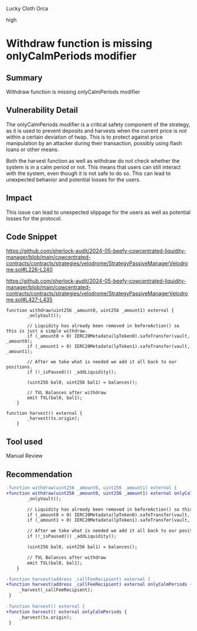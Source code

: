 Lucky Cloth Orca

high

# Withdraw function is missing onlyCalmPeriods modifier

## Summary
Withdraw function is missing onlyCalmPeriods modifier
## Vulnerability Detail
The onlyCalmPeriods modifier is a critical safety component of the strategy, as it is used to prevent deposits and harvests when the current price is not within a certain deviation of twap. This is to protect against price manipulation by an attacker during their transaction, possibly using flash loans or other means.

Both the harvest function as well as withdraw do not check whether the system is in a calm period or not. This means that users can still interact with the system, even though it is not safe to do so. This can lead to unexpected behavior and potential losses for the users.

## Impact
This issue can lead to unexpected slippage for the users as well as potential losses for the protocol.
## Code Snippet
https://github.com/sherlock-audit/2024-05-beefy-cowcentrated-liquidity-manager/blob/main/cowcentrated-contracts/contracts/strategies/velodrome/StrategyPassiveManagerVelodrome.sol#L226-L240

https://github.com/sherlock-audit/2024-05-beefy-cowcentrated-liquidity-manager/blob/main/cowcentrated-contracts/contracts/strategies/velodrome/StrategyPassiveManagerVelodrome.sol#L427-L435
```Solidity
function withdraw(uint256 _amount0, uint256 _amount1) external {
        _onlyVault();

        // Liquidity has already been removed in beforeAction() so this is just a simple withdraw.
        if (_amount0 > 0) IERC20Metadata(lpToken0).safeTransfer(vault, _amount0);
        if (_amount1 > 0) IERC20Metadata(lpToken1).safeTransfer(vault, _amount1);

        // After we take what is needed we add it all back to our positions. 
        if (!_isPaused()) _addLiquidity();

        (uint256 bal0, uint256 bal1) = balances();

        // TVL Balances after withdraw
        emit TVL(bal0, bal1);
    }
```

```Solidity
function harvest() external {
        _harvest(tx.origin);
    }
```
## Tool used

Manual Review

## Recommendation
```diff
-function withdraw(uint256 _amount0, uint256 _amount1) external {
+function withdraw(uint256 _amount0, uint256 _amount1) external onlyCalmPeriods {
        _onlyVault();

        // Liquidity has already been removed in beforeAction() so this is just a simple withdraw.
        if (_amount0 > 0) IERC20Metadata(lpToken0).safeTransfer(vault, _amount0);
        if (_amount1 > 0) IERC20Metadata(lpToken1).safeTransfer(vault, _amount1);

        // After we take what is needed we add it all back to our positions. 
        if (!_isPaused()) _addLiquidity();

        (uint256 bal0, uint256 bal1) = balances();

        // TVL Balances after withdraw
        emit TVL(bal0, bal1);
    }
```

```diff
-function harvest(address _callFeeRecipient) external {
+function harvest(address _callFeeRecipient) external onlyCalmPeriods {
     _harvest(_callFeeRecipient); 
 } 
  
-function harvest() external {
+function harvest() external onlyCalmPeriods {
     _harvest(tx.origin); 
 } 
```